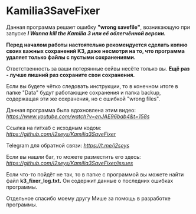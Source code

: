 # Kamilia3SaveFixer
Данная программа решает ошибку **"wrong savefile"**, возникающую при запуске ***I Wanna kill the Kamilia 3 или её облегчённой версии.***

**Перед началом работы настоятельно рекомендуется сделать копию своих важных сохранений K3, даже несмотря на то, что программа удаляет только файлы с пустыми сохранениями.**

Ответственность за ваши потерянные сейвы несёте только вы. **Ещё раз - лучше лишний раз сохраните свои сохранения.**

Если вы будете чётко следовать инструкции, то в конечном итоге в папке "Data" будут работающие сохранения и папка backup, содержащая эти же сохранения, но с ошибкой "wrong files".

Данная программа была вдохновлена этим видео: *https://www.youtube.com/watch?v=enJAE96bab4&t=158s*

Ссылка на гитхаб с исходным кодом: *https://github.com/i2seys/Kamilia3SaveFixer*

Telegram для обратной связи: *https://t.me/i2seys*

Если вы нашли баг, то можете разместить его здесь: *https://github.com/i2seys/Kamilia3SaveFixer/issues*

Если что-то пойдёт не так, то в папке с программой вы можете найти файл **k3_fixer_log.txt.** Он содержит данные о последних ошибках программы.

Отдельное спасибо моему другу Мише за помощь в разработке программы.
